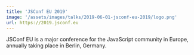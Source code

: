 ```yaml
---
title: 'JSConf EU 2019'
image: '/assets/images/talks/2019-06-01-jsconf-eu-2019/logo.png'
url: https://2019.jsconf.eu
---
```


JSConf EU is a major conference for the JavaScript community in Europe, annually taking place in Berlin, Germany.
